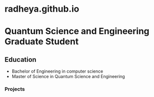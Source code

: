 # radheya.github.io

# Quantum Science and Engineering Graduate Student

## Education
- Bachelor of Engineering in computer science
- Master of Science in Quantum Science and Engineering

### Projects

